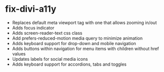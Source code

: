 # fix-divi-a11y

* Replaces default meta viewport tag with one that allows zooming in/out
* Adds focus indicator
* Adds screen-reader-text css class
* Add prefers-reduced-motion media query to minimize animation
* Adds keyboard support for drop-down and mobile navigation
* Adds buttons within navigation for menu items with children without href values
* Updates labels for social media icons
* Adds keyboard support for accordions, tabs and toggles
